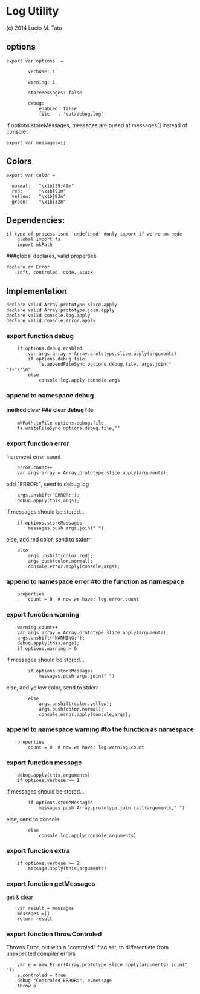 Log Utility
============
(c) 2014 Lucio M. Tato


options
-------

    export var options  =

            verbose: 1

            warning: 1

            storeMessages: false

            debug:
                enabled: false
                file   : 'out/debug.log'

if options.storeMessages, messages are pused at messages[]
instead of console.

    export var messages=[]


Colors
------

    export var color = 

      normal:   "\x1b[39;49m"
      red:      "\x1b[91m"
      yellow:   "\x1b[93m"
      green:    "\x1b[32m" 
 
    
Dependencies:
-------------

    if type of process isnt 'undefined' #only import if we're on node
        global import fs
        import mkPath 

###global declares, valid properties

    declare on Error
        soft, controled, code, stack

Implementation
---------------

    declare valid Array.prototype.slice.apply
    declare valid Array.prototype.join.apply
    declare valid console.log.apply
    declare valid console.error.apply

### export function debug

        if options.debug.enabled
            var args:array = Array.prototype.slice.apply(arguments)
            if options.debug.file
                fs.appendFileSync options.debug.file, args.join(" ")+"\r\n"
            else
                console.log.apply console,args

### append to namespace debug
#### method clear ### clear debug file

        mkPath.toFile options.debug.file
        fs.writeFileSync options.debug.file,""


### export function error
    
increment error count 

        error.count++
        var args:array = Array.prototype.slice.apply(arguments);

add "ERROR:", send to debug log

        args.unshift('ERROR:');
        debug.apply(this,args);

if messages should be stored...

        if options.storeMessages
            messages.push args.join(" ")

else, add red color, send to stderr

        else
            args.unshift(color.red);
            args.push(color.normal);
            console.error.apply(console,args);


### append to namespace error #to the function as namespace
        properties 
            count = 0  # now we have: log.error.count


### export function warning

        warning.count++
        var args:array = Array.prototype.slice.apply(arguments);
        args.unshift('WARNING:');
        debug.apply(this,args);
        if options.warning > 0

if messages should be stored...

            if options.storeMessages
                messages.push args.join(" ")

else, add yellow color, send to stderr

            else
                args.unshift(color.yellow);
                args.push(color.normal);
                console.error.apply(console,args);
        
### append to namespace warning #to the function as namespace
        properties 
            count = 0  # now we have: log.warning.count

### export function message

        debug.apply(this,arguments)
        if options.verbose >= 1

if messages should be stored...

            if options.storeMessages
                messages.push Array.prototype.join.call(arguments," ")

else, send to console

            else 
                console.log.apply(console,arguments)


### export function extra

        if options.verbose >= 2
            message.apply(this,arguments)


### export function getMessages
get & clear

        var result = messages
        messages =[]
        return result


### export function throwControled
Throws Error, but with a "controled" flag set, 
to differentiate from unexpected compiler errors

        var e = new Error(Array.prototype.slice.apply(arguments).join(" "))
        e.controled = true
        debug "Controled ERROR:", e.message
        throw e

